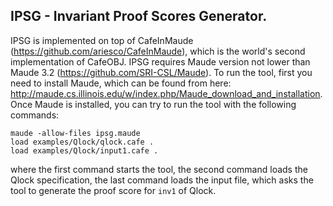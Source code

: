 ## IPSG - Invariant Proof Scores Generator. 

IPSG is implemented on top of CafeInMaude (https://github.com/ariesco/CafeInMaude), which is the world's second implementation of CafeOBJ.
IPSG requires Maude version not lower than Maude 3.2 (https://github.com/SRI-CSL/Maude).
To run the tool, first you need to install Maude, which can be found from here: http://maude.cs.illinois.edu/w/index.php/Maude_download_and_installation.
Once Maude is installed, you can try to run the tool with the following commands:

```
maude -allow-files ipsg.maude
load examples/Qlock/qlock.cafe .
load examples/Qlock/input1.cafe .
```

where the first command starts the tool, the second command loads the Qlock specification, the last command loads the input file, which asks the tool to generate the proof score for `inv1` of Qlock.
